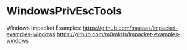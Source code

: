 # WindowsPrivEscTools
Windows Impacket Examples:
https://github.com/maaaaz/impacket-examples-windows
https://github.com/m0mkris/impacket-examples-windows
